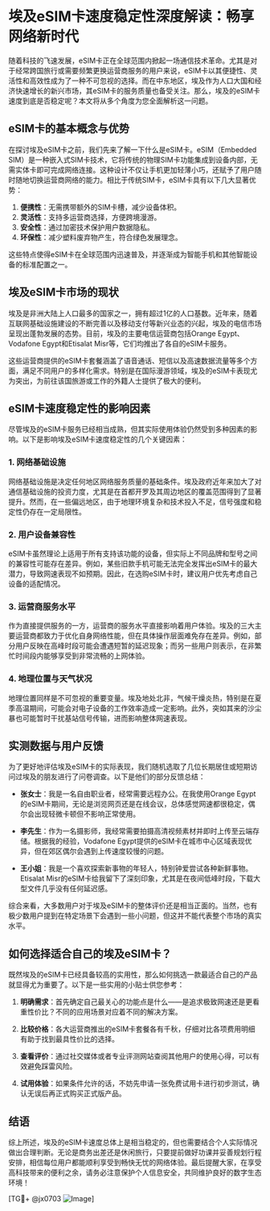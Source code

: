 # 埃及eSIM卡速度稳定性深度解读：畅享网络新时代

随着科技的飞速发展，eSIM卡正在全球范围内掀起一场通信技术革命。尤其是对于经常跨国旅行或需要频繁更换运营商服务的用户来说，eSIM卡以其便捷性、灵活性和高效性成为了一种不可忽视的选择。而在中东地区，埃及作为人口大国和经济快速增长的新兴市场，其eSIM卡的服务质量也备受关注。那么，埃及的eSIM卡速度到底是否稳定呢？本文将从多个角度为您全面解析这一问题。

## eSIM卡的基本概念与优势

在探讨埃及eSIM卡之前，我们先来了解一下什么是eSIM卡。eSIM（Embedded SIM）是一种嵌入式SIM卡技术，它将传统的物理SIM卡功能集成到设备内部，无需实体卡即可完成网络连接。这种设计不仅让手机更加轻薄小巧，还赋予了用户随时随地切换运营商网络的能力。相比于传统SIM卡，eSIM卡具有以下几大显著优势：

1. **便携性**：无需携带额外的SIM卡槽，减少设备体积。
2. **灵活性**：支持多运营商选择，方便跨境漫游。
3. **安全性**：通过加密技术保护用户数据隐私。
4. **环保性**：减少塑料废弃物产生，符合绿色发展理念。

这些特点使得eSIM卡在全球范围内迅速普及，并逐渐成为智能手机和其他智能设备的标准配置之一。

## 埃及eSIM卡市场的现状

埃及是非洲大陆上人口最多的国家之一，拥有超过1亿的人口基数。近年来，随着互联网基础设施建设的不断完善以及移动支付等新兴业态的兴起，埃及的电信市场呈现出蓬勃发展的态势。目前，埃及的主要电信运营商包括Orange Egypt、Vodafone Egypt和Etisalat Misr等，它们均推出了各自的eSIM卡服务。

这些运营商提供的eSIM卡套餐涵盖了语音通话、短信以及高速数据流量等多个方面，满足不同用户的多样化需求。特别是在国际漫游领域，埃及的eSIM卡表现尤为突出，为前往该国旅游或工作的外籍人士提供了极大的便利。

## eSIM卡速度稳定性的影响因素

尽管埃及的eSIM卡服务已经相当成熟，但其实际使用体验仍然受到多种因素的影响。以下是影响埃及eSIM卡速度稳定性的几个关键因素：

### 1. 网络基础设施

网络基础设施是决定任何地区网络服务质量的基础条件。埃及政府近年来加大了对通信基础设施的投资力度，尤其是在首都开罗及其周边地区的覆盖范围得到了显著提升。然而，在一些偏远地区，由于地理环境复杂和技术投入不足，信号强度和稳定性仍存在一定局限性。

### 2. 用户设备兼容性

eSIM卡虽然理论上适用于所有支持该功能的设备，但实际上不同品牌和型号之间的兼容性可能存在差异。例如，某些旧款手机可能无法完全发挥出eSIM卡的最大潜力，导致网速表现不如预期。因此，在选购eSIM卡时，建议用户优先考虑自己设备的适配情况。

### 3. 运营商服务水平

作为直接提供服务的一方，运营商的服务水平直接影响着用户体验。埃及的三大主要运营商都致力于优化自身网络性能，但在具体操作层面难免存在差异。例如，部分用户反映在高峰时段可能会遭遇短暂的延迟现象；而另一些用户则表示，在非繁忙时间段内能够享受到非常流畅的上网体验。

### 4. 地理位置与天气状况

地理位置同样是不可忽视的重要变量。埃及地处北非，气候干燥炎热，特别是在夏季高温期间，可能会对电子设备的工作效率造成一定影响。此外，突如其来的沙尘暴也可能暂时干扰基站信号传输，进而影响整体网速表现。

## 实测数据与用户反馈

为了更好地评估埃及eSIM卡的实际表现，我们随机选取了几位长期居住或短期访问过埃及的朋友进行了问卷调查。以下是他们的部分反馈总结：

- **张女士**：我是一名自由职业者，经常需要远程办公。在我使用Orange Egypt的eSIM卡期间，无论是浏览网页还是在线会议，总体感觉网速都很稳定，偶尔会出现轻微卡顿但不影响正常使用。
  
- **李先生**：作为一名摄影师，我经常需要拍摄高清视频素材并即时上传至云端存储。根据我的经验，Vodafone Egypt提供的eSIM卡在城市中心区域表现优异，但在郊区偶尔会遇到上传速度较慢的问题。

- **王小姐**：我是一个喜欢探索新事物的年轻人，特别钟爱尝试各种新鲜事物。Etisalat Misr的eSIM卡给我留下了深刻印象，尤其是在夜间低峰时段，下载大型文件几乎没有任何延迟感。

综合来看，大多数用户对于埃及eSIM卡的整体评价还是相当正面的。当然，也有极少数用户提到在特定场景下会遇到一些小问题，但这并不能代表整个市场的真实水平。

## 如何选择适合自己的埃及eSIM卡？

既然埃及的eSIM卡已经具备较高的实用性，那么如何挑选一款最适合自己的产品就显得尤为重要了。以下是一些实用的小贴士供您参考：

1. **明确需求**：首先确定自己最关心的功能点是什么——是追求极致网速还是更看重性价比？不同的应用场景对应着不同的解决方案。

2. **比较价格**：各大运营商推出的eSIM卡套餐各有千秋，仔细对比各项费用明细有助于找到最具性价比的选择。

3. **查看评价**：通过社交媒体或者专业评测网站查阅其他用户的使用心得，可以有效避免踩雷风险。

4. **试用体验**：如果条件允许的话，不妨先申请一张免费试用卡进行初步测试，确认无误后再正式购买正式版产品。

## 结语

综上所述，埃及的eSIM卡速度总体上是相当稳定的，但也需要结合个人实际情况做出合理判断。无论是商务出差还是休闲旅行，只要提前做好功课并妥善规划行程安排，相信每位用户都能顺利享受到畅快无忧的网络体验。最后提醒大家，在享受高科技带来的便利之余，请务必注意保护个人信息安全，共同维护良好的数字生态环境！

[TG💪+ @jx0703 ![Image](https://github.com/user-attachments/assets/dbca1d08-cadb-493c-b0ec-ad6f7a83f270)]